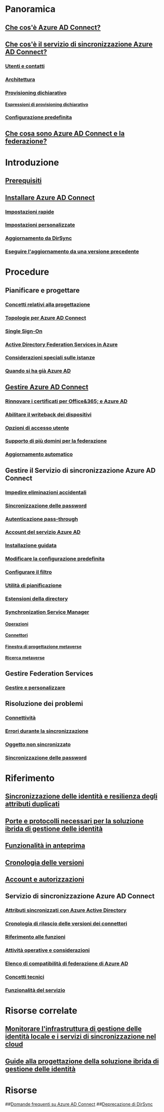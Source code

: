 # Panoramica
## [Che cos'è Azure AD Connect?](active-directory-aadconnect.md)
## [Che cos'è il servizio di sincronizzazione Azure AD Connect?](active-directory-aadconnectsync-whatis.md)
### [Utenti e contatti](active-directory-aadconnectsync-understanding-users-and-contacts.md)
### [Architettura](active-directory-aadconnectsync-understanding-architecture.md)
### [Provisioning dichiarativo](active-directory-aadconnectsync-understanding-declarative-provisioning.md)
#### [Espressioni di provisioning dichiarativo](active-directory-aadconnectsync-understanding-declarative-provisioning-expressions.md)
### [Configurazione predefinita](active-directory-aadconnectsync-understanding-default-configuration.md)
## [Che cosa sono Azure AD Connect e la federazione?](active-directory-aadconnectfed-whatis.md)


# Introduzione
## [Prerequisiti](active-directory-aadconnect-prerequisites.md)
## [Installare Azure AD Connect](active-directory-aadconnect-select-installation.md)
### [Impostazioni rapide](active-directory-aadconnect-get-started-express.md)
### [Impostazioni personalizzate](active-directory-aadconnect-get-started-custom.md)
### [Aggiornamento da DirSync](active-directory-aadconnect-dirsync-upgrade-get-started.md)
### [Eseguire l'aggiornamento da una versione precedente](active-directory-aadconnect-upgrade-previous-version.md)


# Procedure
## Pianificare e progettare
### [Concetti relativi alla progettazione](active-directory-aadconnect-design-concepts.md)
### [Topologie per Azure AD Connect](active-directory-aadconnect-topologies.md)
### [Single Sign-On](active-directory-aadconnect-sso.md)
### [Active Directory Federation Services in Azure](active-directory-aadconnect-azure-adfs.md)
### [Considerazioni speciali sulle istanze](active-directory-aadconnect-instances.md)
### [Quando si ha già Azure AD](active-directory-aadconnect-existing-tenant.md)
## [Gestire Azure AD Connect](active-directory-aadconnect-whats-next.md)
### [Rinnovare i certificati per Office&365; e Azure AD](active-directory-aadconnect-o365-certs.md)
### [Abilitare il writeback dei dispositivi](active-directory-aadconnect-feature-device-writeback.md)
### [Opzioni di accesso utente](active-directory-aadconnect-user-signin.md)
### [Supporto di più domini per la federazione](active-directory-aadconnect-multiple-domains.md)
### [Aggiornamento automatico](active-directory-aadconnect-feature-automatic-upgrade.md)



## Gestire il Servizio di sincronizzazione Azure AD Connect
### [Impedire eliminazioni accidentali](active-directory-aadconnectsync-feature-prevent-accidental-deletes.md)
### [Sincronizzazione delle password](active-directory-aadconnectsync-implement-password-synchronization.md)
### [Autenticazione pass-through](active-directory-aadconnect-pass-through-authentication.md)
### [Account del servizio Azure AD](active-directory-aadconnectsync-howto-azureadaccount.md)
### [Installazione guidata](active-directory-aadconnectsync-installation-wizard.md)
### [Modificare la configurazione predefinita](active-directory-aadconnectsync-best-practices-changing-default-configuration.md)
### [Configurare il filtro](active-directory-aadconnectsync-configure-filtering.md)
### [Utilità di pianificazione](active-directory-aadconnectsync-feature-scheduler.md)
### [Estensioni della directory](active-directory-aadconnectsync-feature-directory-extensions.md)

### [Synchronization Service Manager](active-directory-aadconnectsync-service-manager-ui.md)
#### [Operazioni](active-directory-aadconnectsync-service-manager-ui-operations.md)
#### [Connettori](active-directory-aadconnectsync-service-manager-ui-connectors.md)
#### [Finestra di progettazione metaverse](active-directory-aadconnectsync-service-manager-ui-mvdesigner.md)
#### [Ricerca metaverse](active-directory-aadconnectsync-service-manager-ui-mvsearch.md)


## Gestire Federation Services
### [Gestire e personalizzare](active-directory-aadconnect-federation-management.md)


## Risoluzione dei problemi
### [Connettività](active-directory-aadconnect-troubleshoot-connectivity.md)
### [Errori durante la sincronizzazione](active-directory-aadconnect-troubleshoot-sync-errors.md)
### [Oggetto non sincronizzato](active-directory-aadconnectsync-troubleshoot-object-not-syncing.md)
### [Sincronizzazione delle password](active-directory-aadconnectsync-troubleshoot-password-synchronization.md)

# Riferimento
## [Sincronizzazione delle identità e resilienza degli attributi duplicati](active-directory-aadconnectsyncservice-duplicate-attribute-resiliency.md)
## [Porte e protocolli necessari per la soluzione ibrida di gestione delle identità](active-directory-aadconnect-ports.md)
## [Funzionalità in anteprima](active-directory-aadconnect-feature-preview.md)
## [Cronologia delle versioni](active-directory-aadconnect-version-history.md)
## [Account e autorizzazioni](active-directory-aadconnect-accounts-permissions.md)

## Servizio di sincronizzazione Azure AD Connect
### [Attributi sincronizzati con Azure Active Directory](active-directory-aadconnectsync-attributes-synchronized.md)
### [Cronologia di rilascio delle versioni dei connettori](active-directory-aadconnectsync-connector-version-history.md)
### [Riferimento alle funzioni](active-directory-aadconnectsync-functions-reference.md)
### [Attività operative e considerazioni](active-directory-aadconnectsync-operations.md)
### [Elenco di compatibilità di federazione di Azure AD](active-directory-aadconnect-federation-compatibility.md)
### [Concetti tecnici](active-directory-aadconnectsync-technical-concepts.md)
### [Funzionalità del servizio](active-directory-aadconnectsyncservice-features.md)




# Risorse correlate
## [Monitorare l'infrastruttura di gestione delle identità locale e i servizi di sincronizzazione nel cloud](../connect-health/active-directory-aadconnect-health.md)
## [Guide alla progettazione della soluzione ibrida di gestione delle identità](https://azure.microsoft.com/documentation/articles/active-directory-hybrid-identity-design-considerations-overview/)


# Risorse
##[Domande frequenti su Azure AD Connect](active-directory-aadconnect-faq.md)
##[Deprecazione di DirSync](active-directory-aadconnect-dirsync-deprecated.md)
